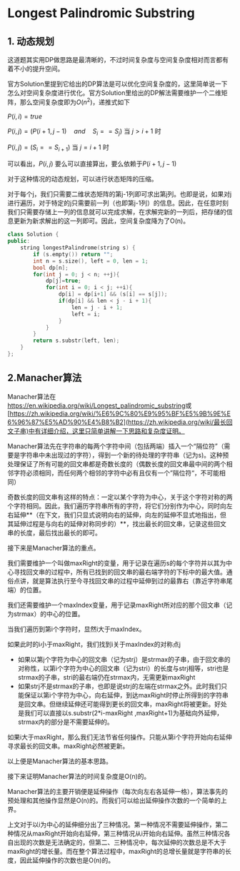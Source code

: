 # Longest Palindromic Substring



## 1. 动态规划


这道题其实用DP做思路是最清晰的，不过时间复杂度与空间复杂度相对而言都有着不小的提升空间。

官方Solution里提到它给出的DP算法是可以优化空间复杂度的，这里简单说一下怎么对空间复杂度进行优化。官方Solution里给出的DP解法需要维护一个二维矩阵，那么空间复杂度即为$O(n^2)$，递推式如下

$P(i,i)=true$

$P(i,j)=(P(i+1,j-1) \quad and \quad S_i==S_j)$   	当 $j>i+1$ 时

$P(i,j)=(S_i==S_{i+1})$      										当 $j=i+1$ 时

可以看出，$P(i,j)$ 要么可以直接算出，要么依赖于$P(i+1,j-1)$ 

对于这种情况的动态规划，可以进行状态矩阵的压缩。

对于每个j，我们只需要二维状态矩阵的第j-1列即可求出第j列。也即是说，如果对j进行遍历，对于特定的j只需要前一列（也即第j-1列）的信息。因此，在任意时刻我们只需要存储上一列的信息就可以完成求解，在求解完新的一列后，把存储的信息更新为新求解出的这一列即可。因此，空间复杂度降为了O(n)。

```cpp
class Solution {
public:
    string longestPalindrome(string s) {
        if (s.empty()) return "";
        int n = s.size(), left = 0, len = 1;
        bool dp[n];
        for(int j = 0; j < n; ++j){
            dp[j]=true;
            for(int i = 0; i < j; ++i){
                dp[i] = dp[i+1] && (s[i] == s[j]);
                if(dp[i] && len < j - i + 1){
                    len = j - i + 1;
                    left = i;
                }
            }
        }
        return s.substr(left, len);
    }
};
```



## 2.Manacher算法

Manacher算法在<https://en.wikipedia.org/wiki/Longest_palindromic_substring>或[https://zh.wikipedia.org/wiki/%E6%9C%80%E9%95%BF%E5%9B%9E%E6%96%87%E5%AD%90%E4%B8%B2](https://zh.wikipedia.org/wiki/最长回文子串)中有详细介绍，这里只简单讲解一下思路和复杂度证明。



Manacher算法先在字符串的每两个字符中间（包括两端）插入一个“隔位符”（需要是字符串中未出现过的字符），得到一个新的待处理的字符串（记为s)。这种预处理保证了所有可能的回文串都是奇数长度的（偶数长度的回文串最中间的两个相邻字符必须相同，而任何两个相邻的字符中必有且仅有一个”隔位符“，不可能相同）

奇数长度的回文串有这样的特点：一定以某个字符为中心，关于这个字符对称的两个字符相同。因此，我们遍历字符串所有的字符，将它们分别作为中心，同时向左右延伸**（在下文，我们只显式说明向右的延伸，向左的延伸不显式地指出，但其延伸过程是与向右的延伸对称同步的）**，找出最长的回文串，记录这些回文串的长度，最后找出最长的即可。

接下来是Manacher算法的重点。

我们需要维护一个叫做maxRight的变量，用于记录在遍历s的每个字符并以其为中心寻找回文串的过程中，所有已找到的回文串的最右端字符的下标中的最大值。通俗点讲，就是算法执行至今寻找回文串的过程中延伸到过的最靠右（靠近字符串尾端）的位置。

我们还需要维护一个maxIndex变量，用于记录maxRight所对应的那个回文串（记为strmax）的中心的位置。

当我们遍历到第i个字符时，显然i大于maxIndex。

如果此时的i小于maxRight，我们找到i关于maxIndex的对称点j

* 如果以第j个字符为中心的回文串（记为strj）是strmax的子串，由于回文串的对称性，以第i个字符为中心的回文串（记为stri）的长度与strj相等，stri也是strmax的子串，stri的最右端仍在strmax内，无需更新maxRight
* 如果strj不是strmax的子串，也即是说strj的左端在strmax之外。此时我们只能保证以第i个字符为中心，向右延伸，到达maxRight时停止所得到的字符串是回文串。但继续延伸还可能得到更长的回文串，maxRight将被更新。好处是我们可以直接以s.substr(2*i-maxRight ,maxRight+1)为基础向外延伸，strmax内的部分是不需要延伸的。

如果i大于maxRight，那么我们无法节省任何操作。只能从第i个字符开始向右延伸寻求最长的回文串。maxRight必然被更新。

以上便是Manacher算法的基本思路。



接下来证明Manacher算法的时间复杂度是O(n)的。

Manacher算法的主要开销便是延伸操作（每次向左右各延伸一格），算法事先的预处理和其他操作显然是O(n)的。而我们可以给出延伸操作次数的一个简单的上界。

上文对于以i为中心的延伸细分出了三种情况。第一种情况不需要延伸操作，第二种情况从maxRight开始向右延伸，第三种情况从i开始向右延伸。虽然三种情况各自出现的次数是无法确定的，但第二、三种情况中，每次延伸的次数总是不大于maxRight的增长量。而在整个算法过程中，maxRight的总增长量就是字符串的长度，因此延伸操作的次数也是O(n)的。









